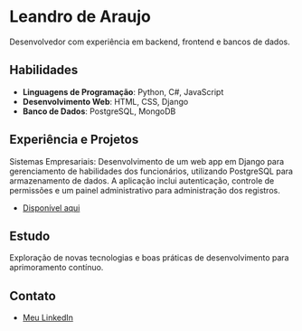 # Leandro de Araujo

Desenvolvedor com experiência em backend, frontend e bancos de dados.

## Habilidades

- **Linguagens de Programação**: Python, C#, JavaScript
- **Desenvolvimento Web**: HTML, CSS, Django
- **Banco de Dados**: PostgreSQL, MongoDB

## Experiência e Projetos

Sistemas Empresariais: Desenvolvimento de um web app em Django para gerenciamento de habilidades dos funcionários, utilizando PostgreSQL para armazenamento de dados. A aplicação inclui autenticação, controle de permissões e um painel administrativo para administração dos registros.

- [Disponível aqui](https://github.com/nearo007/InovaTech-ProjetoBrose)

## Estudo

Exploração de novas tecnologias e boas práticas de desenvolvimento para aprimoramento contínuo.

## Contato


- [Meu LinkedIn](https://www.linkedin.com/in/leandro-araujo-4aa8aa2b9/)

